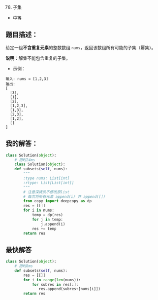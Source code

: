 78. 子集

- 中等

## 题目描述：
给定一组**不含重复元素**的整数数组 `nums`，返回该数组所有可能的子集（幂集）。

**说明**：解集不能包含重复的子集。

- 示例：
```
输入: nums = [1,2,3]
输出:
[
  [3],
  [1],
  [2],
  [1,2,3],
  [1,3],
  [2,3],
  [1,2],
  []
]
```


## 我的解答：
``` python
class Solution(object):
    # 用时24ms
    class Solution(object):
    def subsets(self, nums):
        """
        :type nums: List[int]
        :rtype: List[List[int]]
        """
        # 注意深拷贝不修改原list
        # 每次将所有元素 append(i) 并 append([])
        from copy import deepcopy as dp
        res = [[]]
        for i in nums:
            temp = dp(res)
            for j in temp:
                j.append(i)
            res += temp
        return res
```

## 最快解答
```python
class Solution(object):
    # 用时8ms
    def subsets(self, nums):
        res = [[]]
        for i in range(len(nums)):
            for subres in res[:]:
               res.append(subres+[nums[i]])
        return res
```
